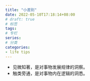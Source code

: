 ```yaml
---
title: "小差别"
date: 2022-05-10T17:18:14+08:00
# draft: true
# 标签
tags:
# 专栏
series:
# 分类
categories:
- life tips
---
```


- 见微知著，是对事物发展规律的洞察。
- 触类旁通，是对事物内在逻辑的洞悉。

